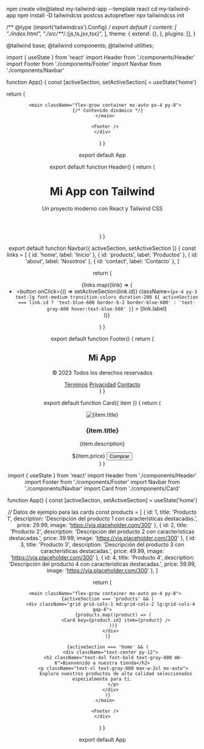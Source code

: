 npm create vite@latest my-tailwind-app --template react
cd my-tailwind-app
npm install -D tailwindcss postcss autoprefixer
npx tailwindcss init

/** @type {import('tailwindcss').Config} */
export default {
  content: [
    "./index.html",
    "./src/**/*.{js,ts,jsx,tsx}",
  ],
  theme: {
    extend: {},
  },
  plugins: [],
}

@tailwind base;
@tailwind components;
@tailwind utilities;

import { useState } from 'react'
import Header from './components/Header'
import Footer from './components/Footer'
import Navbar from './components/Navbar'

function App() {
  const [activeSection, setActiveSection] = useState('home')

  return (
    <div className="min-h-screen flex flex-col bg-gray-50">
      <Header />
      <Navbar activeSection={activeSection} setActiveSection={setActiveSection} />
      
      <main className="flex-grow container mx-auto px-4 py-8">
        {/* Contenido dinámico */}
      </main>
      
      <Footer />
    </div>
  )
}

export default App



export default function Header() {
  return (
    <header className="bg-blue-600 text-white shadow-md">
      <div className="container mx-auto px-4 py-6">
        <h1 className="text-3xl font-bold">Mi App con Tailwind</h1>
        <p className="text-blue-100 mt-2">Un proyecto moderno con React y Tailwind CSS</p>
      </div>
    </header>
  )
}

export default function Navbar({ activeSection, setActiveSection }) {
  const links = [
    { id: 'home', label: 'Inicio' },
    { id: 'products', label: 'Productos' },
    { id: 'about', label: 'Nosotros' },
    { id: 'contact', label: 'Contacto' },
  ]

  return (
    <nav className="bg-white shadow-sm">
      <div className="container mx-auto px-4">
        <ul className="flex space-x-1">
          {links.map((link) => (
            <li key={link.id}>
              <button
                onClick={() => setActiveSection(link.id)}
                className={`px-4 py-3 text-lg font-medium transition-colors duration-200 ${
                  activeSection === link.id
                    ? 'text-blue-600 border-b-2 border-blue-600'
                    : 'text-gray-600 hover:text-blue-500'
                }`}
              >
                {link.label}
              </button>
            </li>
          ))}
        </ul>
      </div>
    </nav>
  )
}

export default function Footer() {
  return (
    <footer className="bg-gray-800 text-white py-8">
      <div className="container mx-auto px-4">
        <div className="flex flex-col md:flex-row justify-between items-center">
          <div className="mb-4 md:mb-0">
            <h2 className="text-xl font-bold">Mi App</h2>
            <p className="text-gray-400 mt-1">© 2023 Todos los derechos reservados</p>
          </div>
          <div className="flex space-x-4">
            <a href="#" className="hover:text-blue-400 transition-colors">Términos</a>
            <a href="#" className="hover:text-blue-400 transition-colors">Privacidad</a>
            <a href="#" className="hover:text-blue-400 transition-colors">Contacto</a>
          </div>
        </div>
      </div>
    </footer>
  )
}

export default function Card({ item }) {
  return (
    <div className="bg-white rounded-xl shadow-lg overflow-hidden transition-transform duration-300 hover:scale-105 hover:shadow-xl">
      <div className="h-48 bg-gray-200 overflow-hidden">
        <img 
          src={item.image} 
          alt={item.title}
          className="w-full h-full object-cover"
        />
      </div>
      <div className="p-6">
        <h3 className="text-xl font-semibold text-gray-800 mb-2">{item.title}</h3>
        <p className="text-gray-600 mb-4">{item.description}</p>
        <div className="flex justify-between items-center">
          <span className="text-lg font-bold text-blue-600">${item.price}</span>
          <button className="px-4 py-2 bg-blue-600 text-white rounded-lg hover:bg-blue-700 transition-colors">
            Comprar
          </button>
        </div>
      </div>
    </div>
  )
}

import { useState } from 'react'
import Header from './components/Header'
import Footer from './components/Footer'
import Navbar from './components/Navbar'
import Card from './components/Card'

function App() {
  const [activeSection, setActiveSection] = useState('home')

  // Datos de ejemplo para las cards
  const products = [
    {
      id: 1,
      title: 'Producto 1',
      description: 'Descripción del producto 1 con características destacadas.',
      price: 29.99,
      image: 'https://via.placeholder.com/300'
    },
    {
      id: 2,
      title: 'Producto 2',
      description: 'Descripción del producto 2 con características destacadas.',
      price: 39.99,
      image: 'https://via.placeholder.com/300'
    },
    {
      id: 3,
      title: 'Producto 3',
      description: 'Descripción del producto 3 con características destacadas.',
      price: 49.99,
      image: 'https://via.placeholder.com/300'
    },
    {
      id: 4,
      title: 'Producto 4',
      description: 'Descripción del producto 4 con características destacadas.',
      price: 59.99,
      image: 'https://via.placeholder.com/300'
    },
  ]

  return (
    <div className="min-h-screen flex flex-col bg-gray-50">
      <Header />
      <Navbar activeSection={activeSection} setActiveSection={setActiveSection} />
      
      <main className="flex-grow container mx-auto px-4 py-8">
        {activeSection === 'products' && (
          <div className="grid grid-cols-1 md:grid-cols-2 lg:grid-cols-4 gap-6">
            {products.map((product) => (
              <Card key={product.id} item={product} />
            ))}
          </div>
        )}
        
        {activeSection === 'home' && (
          <div className="text-center py-12">
            <h2 className="text-4xl font-bold text-gray-800 mb-6">Bienvenido a nuestra tienda</h2>
            <p className="text-xl text-gray-600 max-w-2xl mx-auto">
              Explora nuestros productos de alta calidad seleccionados especialmente para ti.
            </p>
          </div>
        )}
      </main>
      
      <Footer />
    </div>
  )
}

export default App

